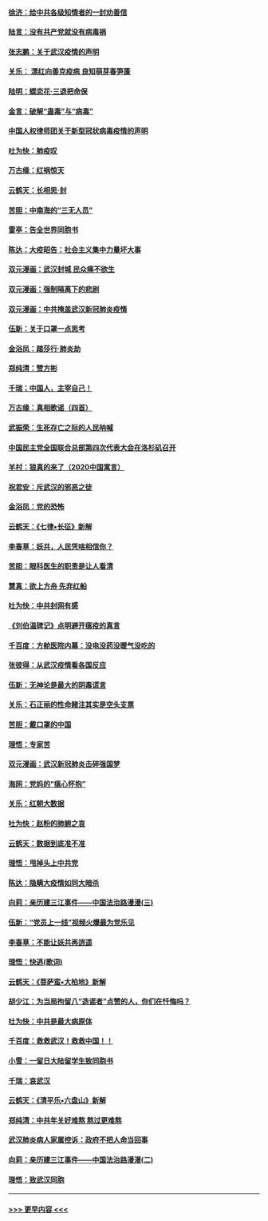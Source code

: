 #### [徐济：给中共各级知情者的一封劝善信](../pages/nsc993/n11868561.md?t=02150133) 
#### [陆言：没有共产党就没有病毒祸](../pages/nsc993/n11868232.md?t=02150133) 
#### [张志鹏：关于武汉疫情的声明](../pages/nsc993/n11867182.md?t=02150133) 
#### [关乐： 漂红向善克疫病 良知萌芽春笋蓬](../pages/nsc993/n11865710.md?t=02150133) 
#### [陆明：蝶恋花‧三退把命保](../pages/nsc993/n11865673.md?t=02150133) 
#### [金言：破解“蛊毒”与“病毒”](../pages/nsc993/n11864103.md?t=02150133) 
#### [中国人权律师团关于新型冠状病毒疫情的声明](../pages/nsc993/n11864249.md?t=02150133) 
#### [吐为快：肺疫叹](../pages/nsc993/n11864027.md?t=02150133) 
#### [万古缘：红祸惊天](../pages/nsc993/n11864079.md?t=02150133) 
#### [云鹤天：长相思‧封](../pages/nsc993/n11864006.md?t=02150133) 
#### [苦胆：中南海的“三无人员”](../pages/nsc993/n11862997.md?t=02150133) 
#### [雷亭：告全世界同胞书](../pages/nsc993/n11862572.md?t=02150133) 
#### [陈达：大疫昭告：社会主义集中力量坏大事](../pages/nsc993/n11859419.md?t=02150133) 
#### [双元漫画：武汉封城 民众痛不欲生](../pages/nsc993/n11859287.md?t=02150133) 
#### [双元漫画：强制隔离下的悲剧](../pages/nsc993/n11859244.md?t=02150133) 
#### [双元漫画：中共掩盖武汉新冠肺炎疫情](../pages/nsc993/n11858249.md?t=02150133) 
#### [伍新：关于口罩一点思考](../pages/nsc993/n11859195.md?t=02150133) 
#### [金浴凤：踏莎行‧肺炎劫](../pages/nsc993/n11858227.md?t=02150133) 
#### [郑纯清：赞方彬](../pages/nsc993/n11856803.md?t=02150133) 
#### [千瑞；中国人，主宰自己！](../pages/nsc993/n11856793.md?t=02150133) 
#### [万古缘：真相歌谣（四首）](../pages/nsc993/n11856263.md?t=02150133) 
#### [武振荣：生死存亡之际的人民呐喊](../pages/nsc993/n11856256.md?t=02150133) 
#### [中国民主党全国联合总部第四次代表大会在洛杉矶召开](../pages/nsc993/n11856344.md?t=02150133) 
#### [羊村：狼真的来了（2020中国寓言）](../pages/nsc993/n11856229.md?t=02150133) 
#### [祝君安：斥武汉的邪恶之徒](../pages/nsc993/n11855861.md?t=02150133) 
#### [金浴凤：党的恐怖](../pages/nsc993/n11855849.md?t=02150133) 
#### [云鹤天：《七律▪长征》新解](../pages/nsc993/n11855479.md?t=02150133) 
#### [李春草：妖共，人民凭啥相信你？](../pages/nsc993/n11855196.md?t=02150133) 
#### [苦胆：眼科医生的职责是让人看清](../pages/nsc993/n11853840.md?t=02150133) 
#### [慧真：欲上方舟 先弃红船](../pages/nsc993/n11853483.md?t=02150133) 
#### [吐为快：中共封网有感](../pages/nsc993/n11852575.md?t=02150133) 
#### [《刘伯温碑记》点明避开瘟疫的真言](../pages/nsc993/n11852128.md?t=02150133) 
#### [千百度：方舱医院内幕：没电没药没暖气没吃的](../pages/nsc993/n11850211.md?t=02150133) 
#### [张彼得：从武汉疫情看各国反应](../pages/nsc993/n11850102.md?t=02150133) 
#### [伍新：无神论是最大的阴毒谎言](../pages/nsc993/n11846129.md?t=02150133) 
#### [关乐：石正丽的性命赌注其实是空头支票](../pages/nsc993/n11846109.md?t=02150133) 
#### [苦胆：戴口罩的中国](../pages/nsc993/n11845576.md?t=02150133) 
#### [理悟：专家苦](../pages/nsc993/n11845564.md?t=02150133) 
#### [双元漫画：武汉新冠肺炎击碎强国梦](../pages/nsc993/n11843320.md?t=02150133) 
#### [海网：党妈的“瘟心怀抱”](../pages/nsc993/n11840740.md?t=02150133) 
#### [关乐：红朝大数据](../pages/nsc993/n11840675.md?t=02150133) 
#### [吐为快：赵粉的肺腑之哀](../pages/nsc993/n11840618.md?t=02150133) 
#### [云鹤天：数据到底准不准](../pages/nsc993/n11840325.md?t=02150133) 
#### [理悟：甩掉头上中共党](../pages/nsc993/n11838826.md?t=02150133) 
#### [陈达：隐瞒大疫情如同大暗杀](../pages/nsc993/n11838771.md?t=02150133) 
#### [向莉：亲历建三江事件——中国法治路漫漫(三)](../pages/nsc993/n11831825.md?t=02150133) 
#### [伍新：“党员上一线”视频火爆最为党乐见](../pages/nsc993/n11838200.md?t=02150133) 
#### [李春草：不能让妖共再逍遥](../pages/nsc993/n11838102.md?t=02150133) 
#### [理悟：快逃(歌词)](../pages/nsc993/n11838083.md?t=02150133) 
#### [云鹤天：《菩萨蛮▪大柏地》新解](../pages/nsc993/n11838059.md?t=02150133) 
#### [胡少江：为当局拘留八“造谣者”点赞的人，你们在忏悔吗？](../pages/nsc993/n11836801.md?t=02150133) 
#### [吐为快：中共是最大病原体](../pages/nsc993/n11836748.md?t=02150133) 
#### [千百度：救救武汉！救救中国！！](../pages/nsc993/n11836145.md?t=02150133) 
#### [小雪：一留日大陆留学生致同胞书](../pages/nsc993/n11834624.md?t=02150133) 
#### [千瑞：哀武汉](../pages/nsc993/n11833647.md?t=02150133) 
#### [云鹤天：《清平乐▪六盘山》新解](../pages/nsc993/n11833611.md?t=02150133) 
#### [郑纯清：中共年关好难熬 熬过更难熬](../pages/nsc993/n11833489.md?t=02150133) 
#### [武汉肺炎病人家属控诉：政府不把人命当回事](../pages/nsc993/n11833205.md?t=02150133) 
#### [向莉：亲历建三江事件——中国法治路漫漫(二)](../pages/nsc993/n11829102.md?t=02150133) 
#### [理悟：致武汉同胞](../pages/nsc993/n11831522.md?t=02150133) 

----
#### [ >>> 更早内容 <<< ](../indexes/nsc993-earlier.md)
